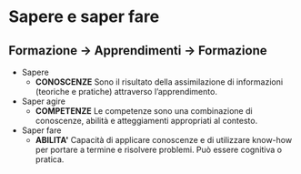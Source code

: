 # Sapere e saper fare

## Formazione -> Apprendimenti -> Formazione

* Sapere
  * **CONOSCENZE** Sono il risultato della assimilazione di informazioni (teoriche e pratiche) attraverso l’apprendimento.
* Saper agire
  * **COMPETENZE** Le competenze sono una combinazione di conoscenze, abilità e atteggiamenti appropriati al contesto.
* Saper fare
  * **ABILITA'** Capacità di  applicare conoscenze e di utilizzare know-how per portare a termine e risolvere problemi. Può essere cognitiva o pratica.